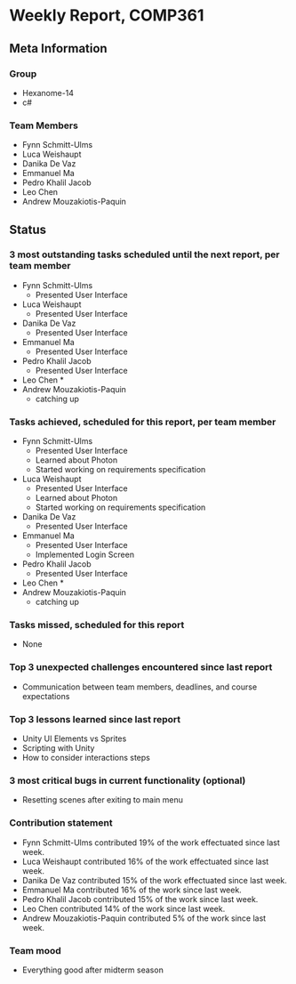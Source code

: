 # Weekly Report, COMP361

## Meta Information

### Group

 * Hexanome-14
 * c#
### Team Members

 * Fynn Schmitt-Ulms
 * Luca Weishaupt
 * Danika De Vaz
 * Emmanuel Ma
 * Pedro Khalil Jacob
 * Leo Chen
 * Andrew Mouzakiotis-Paquin

## Status

### 3 most outstanding tasks scheduled until the next report, per team member

 * Fynn Schmitt-Ulms
   * Presented User Interface
 * Luca Weishaupt
   * Presented User Interface
 * Danika De Vaz
   * Presented User Interface
 * Emmanuel Ma 
   * Presented User Interface
 * Pedro Khalil Jacob
   * Presented User Interface
 * Leo Chen
   * 
 * Andrew Mouzakiotis-Paquin
   * catching up

### Tasks achieved, scheduled for this report, per team member

 * Fynn Schmitt-Ulms
   * Presented User Interface
   * Learned about Photon
   * Started working on requirements specification
 * Luca Weishaupt
   * Presented User Interface
   * Learned about Photon
   * Started working on requirements specification
 * Danika De Vaz
   * Presented User Interface
 * Emmanuel Ma
   * Presented User Interface
   * Implemented Login Screen
 * Pedro Khalil Jacob
   * Presented User Interface
 * Leo Chen
   * 
 * Andrew Mouzakiotis-Paquin
   * catching up

### Tasks missed, scheduled for this report

 * None

### Top 3 unexpected challenges encountered since last report

 * Communication between team members, deadlines, and course expectations

### Top 3 lessons learned since last report

 * Unity UI Elements vs Sprites
 * Scripting with Unity
 * How to consider interactions steps

### 3 most critical bugs in current functionality (optional)

 * Resetting scenes after exiting to main menu

### Contribution statement

 * Fynn Schmitt-Ulms contributed 19% of the work effectuated since last week.
 * Luca Weishaupt contributed 16% of the work effectuated since last week.
 * Danika De Vaz contributed 15% of the work effectuated since last week.
 * Emmanuel Ma contributed 16% of the work since last week.
 * Pedro Khalil Jacob contributed 15% of the work since last week.
 * Leo Chen contributed 14% of the work since last week.
 * Andrew Mouzakiotis-Paquin contributed 5% of the work since last week.

### Team mood

 * Everything good after midterm season
